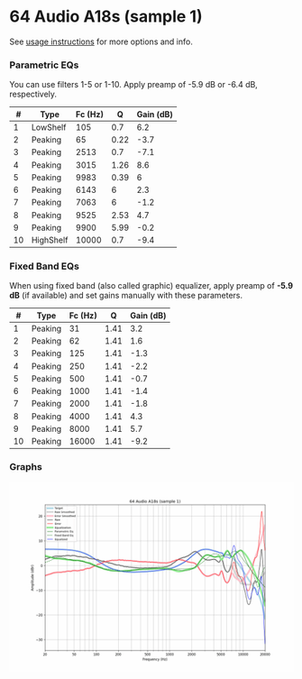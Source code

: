 # 64 Audio A18s (sample 1)
See [usage instructions](https://github.com/jaakkopasanen/AutoEq#usage) for more options and info.

### Parametric EQs
You can use filters 1-5 or 1-10. Apply preamp of -5.9 dB or -6.4 dB, respectively.

|   # | Type      |   Fc (Hz) |    Q |   Gain (dB) |
|-----|-----------|-----------|------|-------------|
|   1 | LowShelf  |       105 | 0.7  |         6.2 |
|   2 | Peaking   |        65 | 0.22 |        -3.7 |
|   3 | Peaking   |      2513 | 0.7  |        -7.1 |
|   4 | Peaking   |      3015 | 1.26 |         8.6 |
|   5 | Peaking   |      9983 | 0.39 |         6   |
|   6 | Peaking   |      6143 | 6    |         2.3 |
|   7 | Peaking   |      7063 | 6    |        -1.2 |
|   8 | Peaking   |      9525 | 2.53 |         4.7 |
|   9 | Peaking   |      9900 | 5.99 |        -0.2 |
|  10 | HighShelf |     10000 | 0.7  |        -9.4 |

### Fixed Band EQs
When using fixed band (also called graphic) equalizer, apply preamp of **-5.9 dB** (if available) and set gains manually with these parameters.

|   # | Type    |   Fc (Hz) |    Q |   Gain (dB) |
|-----|---------|-----------|------|-------------|
|   1 | Peaking |        31 | 1.41 |         3.2 |
|   2 | Peaking |        62 | 1.41 |         1.6 |
|   3 | Peaking |       125 | 1.41 |        -1.3 |
|   4 | Peaking |       250 | 1.41 |        -2.2 |
|   5 | Peaking |       500 | 1.41 |        -0.7 |
|   6 | Peaking |      1000 | 1.41 |        -1.4 |
|   7 | Peaking |      2000 | 1.41 |        -1.8 |
|   8 | Peaking |      4000 | 1.41 |         4.3 |
|   9 | Peaking |      8000 | 1.41 |         5.7 |
|  10 | Peaking |     16000 | 1.41 |        -9.2 |

### Graphs
![](./64%20Audio%20A18s%20(sample%201).png)
